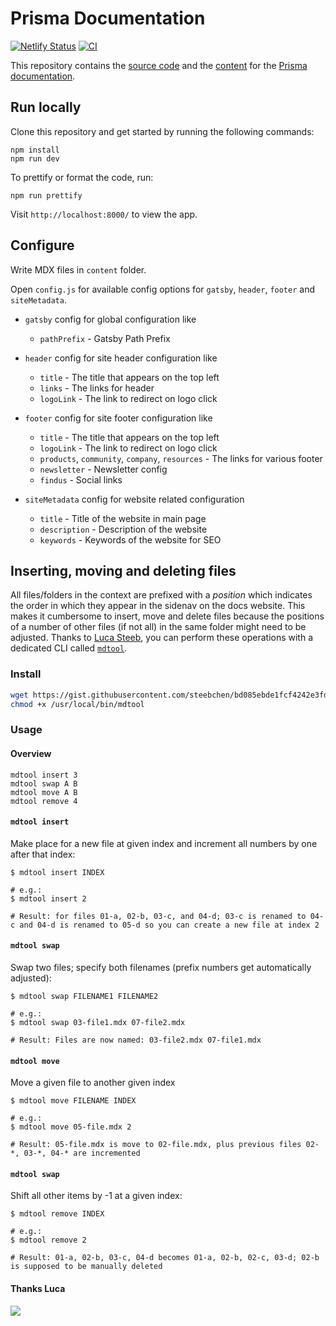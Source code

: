 # Prisma Documentation

[![Netlify Status](https://api.netlify.com/api/v1/badges/ac8f6d5a-9b11-4b0a-8df1-b3b2f927c064/deploy-status)](https://app.netlify.com/sites/prisma2-docs/deploys)
[![CI](https://github.com/prisma/docs/actions/workflows/ci.yml/badge.svg)](https://github.com/prisma/docs/actions/workflows/ci.yml)

This repository contains the [source code](./src) and the [content](./content) for the [Prisma documentation](https://www.prisma.io/docs/).

## Run locally

Clone this repository and get started by running the following commands:

```
npm install
npm run dev
```

To prettify or format the code, run:

```
npm run prettify
```

Visit `http://localhost:8000/` to view the app.

## Configure

Write MDX files in `content` folder.

Open `config.js` for available config options for `gatsby`, `header`, `footer` and `siteMetadata`.

- `gatsby` config for global configuration like

  - `pathPrefix` - Gatsby Path Prefix

- `header` config for site header configuration like

  - `title` - The title that appears on the top left
  - `links` - The links for header
  - `logoLink` - The link to redirect on logo click

- `footer` config for site footer configuration like

  - `title` - The title that appears on the top left
  - `logoLink` - The link to redirect on logo click
  - `products`, `community`, `company`, `resources` - The links for various footer
  - `newsletter` - Newsletter config
  - `findus` - Social links

- `siteMetadata` config for website related configuration
  - `title` - Title of the website in main page
  - `description` - Description of the website
  - `keywords` - Keywords of the website for SEO

## Inserting, moving and deleting files

All files/folders in the context are prefixed with a _position_ which indicates the order in which they appear in the sidenav on the docs website. This makes it cumbersome to insert, move and delete files because the positions of a number of other files (if not all) in the same folder might need to be adjusted. Thanks to [Luca Steeb](https://github.com/steebchen/), you can perform these operations with a dedicated CLI called [`mdtool`](https://gist.githubusercontent.com/steebchen/bd085ebde1fcf4242e3fdd0df4d202a6/raw/c04e3d262eb6a302a9fab98f6428fec9329681e2/mdtool).

### Install

```bash
wget https://gist.githubusercontent.com/steebchen/bd085ebde1fcf4242e3fdd0df4d202a6/raw/c04e3d262eb6a302a9fab98f6428fec9329681e2/mdtool -qO /usr/local/bin/mdtool
chmod +x /usr/local/bin/mdtool
```

### Usage

#### Overview

```
mdtool insert 3
mdtool swap A B
mdtool move A B
mdtool remove 4
```

#### `mdtool insert`

Make place for a new file at given index and increment all numbers by one after that index:

```
$ mdtool insert INDEX

# e.g.:
$ mdtool insert 2

# Result: for files 01-a, 02-b, 03-c, and 04-d; 03-c is renamed to 04-c and 04-d is renamed to 05-d so you can create a new file at index 2
```

#### `mdtool swap`

Swap two files; specify both filenames (prefix numbers get automatically adjusted):

```
$ mdtool swap FILENAME1 FILENAME2

# e.g.:
$ mdtool swap 03-file1.mdx 07-file2.mdx

# Result: Files are now named: 03-file2.mdx 07-file1.mdx
```

#### `mdtool move`

Move a given file to another given index

```
$ mdtool move FILENAME INDEX

# e.g.:
$ mdtool move 05-file.mdx 2

# Result: 05-file.mdx is move to 02-file.mdx, plus previous files 02-*, 03-*, 04-* are incremented
```

#### `mdtool swap`

Shift all other items by -1 at a given index:

```
$ mdtool remove INDEX

# e.g.:
$ mdtool remove 2

# Result: 01-a, 02-b, 03-c, 04-d becomes 01-a, 02-b, 02-c, 03-d; 02-b is supposed to be manually deleted
```

#### Thanks Luca

![](https://imgur.com/LJ0FGHk.png)
